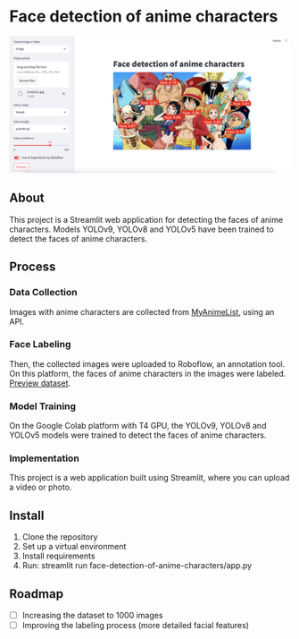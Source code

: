 # Face detection of anime characters

![My Image](docs/screenshot.png)

## About
This project is a Streamlit web application for detecting the faces of anime characters. Models YOLOv9, YOLOv8 and 
YOLOv5 have been trained to detect the faces of anime characters.

## Process
### Data Collection
Images with anime characters are collected from [MyAnimeList](https://myanimelist.net/), using an API.
### Face Labeling
Then, the collected images were uploaded to Roboflow, an annotation tool. On this platform, the faces of anime characters 
in the images were labeled. [Preview dataset](https://universe.roboflow.com/anke/faces-of-the-characters).
### Model Training
On the Google Colab platform with T4 GPU, the YOLOv9, YOLOv8 and YOLOv5 models were trained to detect the faces of 
anime characters.
### Implementation
This project is a web application built using Streamlit, where you can upload a video or photo.


## Install
1) Clone the repository
2) Set up a virtual environment 
3) Install requirements 
4) Run: streamlit run face-detection-of-anime-characters/app.py


## Roadmap
- [ ] Increasing the dataset to 1000 images 
- [ ] Improving the labeling process (more detailed facial features)
